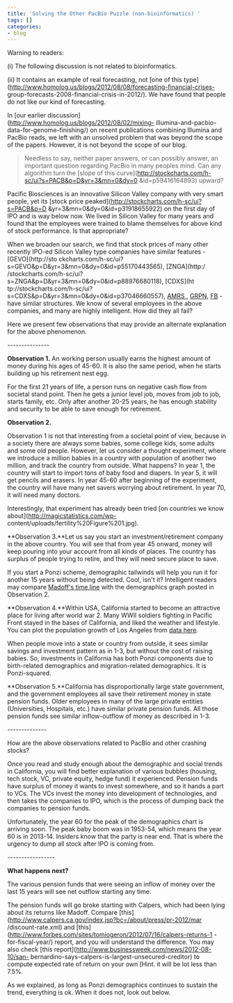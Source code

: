 ```yaml
---
title: 'Solving the Other PacBio Puzzle (non-bioinformatics) '
tags: []
categories:
- blog
---
```

Warning to readers:
<!--more-->

(i) The following discussion is not related to bioinformatics.

(ii) It contains an example of real forecasting, not [one of this
type](http://www.homolog.us/blogs/2012/08/08/forecasting-financial-crises-
group-forecasts-2008-financial-crisis-in-2012/). We have found that people do
not like our kind of forecasting.

In [our earlier discussion](http://www.homolog.us/blogs/2012/08/02/mixing-
illumina-and-pacbio-data-for-genome-finishing/) on recent publications
combining Illumina and PacBio reads, we left with an unsolved problem that was
beyond the scope of the papers. However, it is not beyond the scope of our
blog.

> Needless to say, neither paper answers, or can possibly answer, an important
question regarding PacBio in many peoples mind. Can any algorithm turn the
[slope of this curve](http://stockcharts.com/h-sc/ui?s=PACB&p=D&yr=3&mn=0&dy=0
&id=p59416164893) upward?

Pacific Biosciences is an innovative Silicon Valley company with very smart
people, yet its [stock price peaked](http://stockcharts.com/h-sc/ui?s=PACB&p=D
&yr=3&mn=0&dy=0&id=p31918655922) on the first day of IPO and is way below now.
We lived in Silicon Valley for many years and found that the employees were
trained to blame themselves for above kind of stock performance. Is that
appropriate?

When we broaden our search, we find that stock prices of many other recently
IPO-ed Silicon Valley type companies have similar features - [GEVO](http://sto
ckcharts.com/h-sc/ui?s=GEVO&p=D&yr=3&mn=0&dy=0&id=p55170443565), [ZNGA](http:/
/stockcharts.com/h-sc/ui?s=ZNGA&p=D&yr=3&mn=0&dy=0&id=p88976680118), [CDXS](ht
tp://stockcharts.com/h-sc/ui?s=CDXS&p=D&yr=3&mn=0&dy=0&id=p37046660557), [AMRS
](http://stockcharts.com/h-sc/ui?s=AMRS&p=D&yr=3&mn=0&dy=0&id=p50461174694), [
GRPN](http://stockcharts.com/h-sc/ui?s=GRPN&p=D&yr=3&mn=0&dy=0&id=p29454543444
),
[FB](http://stockcharts.com/h-sc/ui?s=FB&p=D&yr=3&mn=0&dy=0&id=p22172376634)
\- have similar structures. We know of several employees in the above
companies, and many are highly intelligent. How did they all fail?

Here we present few observations that may provide an alternate explanation for
the above phenomenon.

\---------------

**Observation 1.** An working person usually earns the highest amount of money during his ages of 45-60. It is also the same period, when he starts building up his retirement nest egg. 

For the first 21 years of life, a person runs on negative cash flow from
societal stand point. Then he gets a junior level job, moves from job to job,
starts family, etc. Only after another 20-25 years, he has enough stability
and security to be able to save enough for retirement.

**Observation 2.**

Observation 1 is not that interesting from a societal point of view, because
in a society there are always some babies, some college kids, some adults and
some old people. However, let us consider a thought experiment, where we
introduce a million babies in a country with population of another two
million, and track the country from outside. What happens? In year 1, the
country will start to import tons of baby food and diapers. In year 5, it will
get pencils and erasers. In year 45-60 after beginning of the experiment, the
country will have many net savers worrying about retirement. In year 70, it
will need many doctors.

Interestingly, that experiment has already been tried [on countries we know
about](http://magicstatistics.com/wp-
content/uploads/fertility%20Figure%201.jpg).

**Observation 3.**Let us say you start an investment/retirement company in the above country. You will see that from year 45 onward, money will keep pouring into your account from all kinds of places. The country has surplus of people trying to retire, and they will need secure place to save. 

If you start a Ponzi scheme, demographic tailwinds will help you run it for
another 15 years without being detected. Cool, isn't it? Intelligent readers
may compare [Madoff's time line](http://en.wikipedia.org/wiki/Bernard_Madoff)
with the demographics graph posted in Observation 2.

**Observation 4.**Within USA, California started to become an attractive place for living after world war 2. Many WWII soldiers fighting in Pacific Front stayed in the bases of California, and liked the weather and lifestyle. You can plot the population growth of Los Angeles from [data here](http://en.wikipedia.org/wiki/History_of_Los_Angeles#Population_growth). 

When people move into a state or country from outside, it sees similar savings
and investment pattern as in 1-3, but without the cost of raising babies. So,
investments in California has both Ponzi components due to birth-related
demographics and migration-related demographics. It is Ponzi-squared.

**Observation 5.**California has disproportionally large state government, and the government employees all save their retirement money in state pension funds. Older employees in many of the large private entities (Universities, Hospitals, etc.) have similar private pension funds. All those pension funds see similar inflow-outflow of money as described in 1-3. 

\--------------

How are the above observations related to PacBio and other crashing stocks?

Once you read and study enough about the demographic and social trends in
California, you will find better explanation of various bubbles (housing, tech
stock, VC, private equity, hedge fund) it experienced. Pension funds have
surplus of money it wants to invest somewhere, and so it hands a part to VCs.
The VCs invest the money into development of technologies, and then takes the
companies to IPO, which is the process of dumping back the companies to
pension funds.

Unfortunately, the year 60 for the peak of the demographics chart is arriving
soon. The peak baby boom was in 1953-54, which means the year 60 is in
2013-14. Insiders know that the party is near end. That is where the urgency
to dump all stock after IPO is coming from.

\-----------------

**What happens next?**

The various pension funds that were seeing an inflow of money over the last 15
years will see net outflow starting any time.

The pension funds will go broke starting with Calpers, which had been lying
about its returns like Madoff. Compare
[this](http://www.calpers.ca.gov/index.jsp?bc=/about/press/pr-2012/mar
/discount-rate.xml) and
[this](http://www.forbes.com/sites/tomiogeron/2012/07/16/calpers-returns-1
-for-fiscal-year/) report, and you will understand the difference. You may
also check [this report](http://www.businessweek.com/news/2012-08-10/san-
bernardino-says-calpers-is-largest-unsecured-creditor) to compute expected
rate of return on your own [Hint. it will be lot less than 7.5%.

As we explained, as long as Ponzi demographics continues to sustain the trend,
everything is ok. When it does not, look out below.


